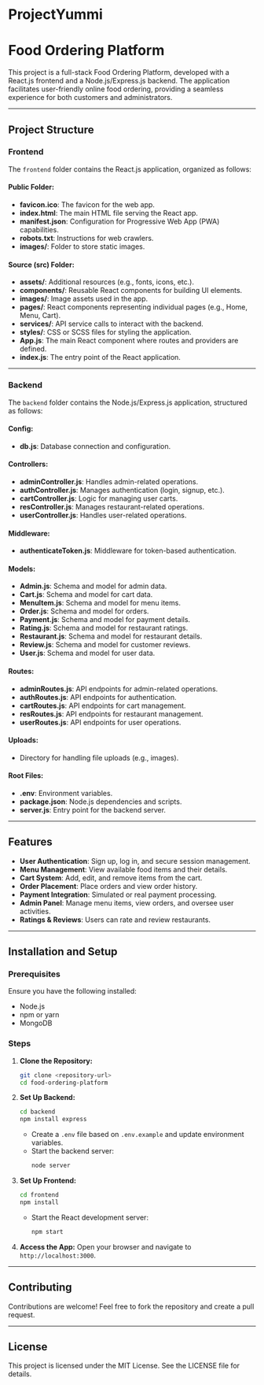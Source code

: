 # ProjectYummi

# Food Ordering Platform

This project is a full-stack Food Ordering Platform, developed with a React.js frontend and a Node.js/Express.js backend. The application facilitates user-friendly online food ordering, providing a seamless experience for both customers and administrators.

---

## Project Structure

### Frontend
The `frontend` folder contains the React.js application, organized as follows:

#### Public Folder:
- **favicon.ico**: The favicon for the web app.
- **index.html**: The main HTML file serving the React app.
- **manifest.json**: Configuration for Progressive Web App (PWA) capabilities.
- **robots.txt**: Instructions for web crawlers.
- **images/**: Folder to store static images.

#### Source (src) Folder:
- **assets/**: Additional resources (e.g., fonts, icons, etc.).
- **components/**: Reusable React components for building UI elements.
- **images/**: Image assets used in the app.
- **pages/**: React components representing individual pages (e.g., Home, Menu, Cart).
- **services/**: API service calls to interact with the backend.
- **styles/**: CSS or SCSS files for styling the application.
- **App.js**: The main React component where routes and providers are defined.
- **index.js**: The entry point of the React application.

---

### Backend
The `backend` folder contains the Node.js/Express.js application, structured as follows:

#### Config:
- **db.js**: Database connection and configuration.

#### Controllers:
- **adminController.js**: Handles admin-related operations.
- **authController.js**: Manages authentication (login, signup, etc.).
- **cartController.js**: Logic for managing user carts.
- **resController.js**: Manages restaurant-related operations.
- **userController.js**: Handles user-related operations.

#### Middleware:
- **authenticateToken.js**: Middleware for token-based authentication.

#### Models:
- **Admin.js**: Schema and model for admin data.
- **Cart.js**: Schema and model for cart data.
- **MenuItem.js**: Schema and model for menu items.
- **Order.js**: Schema and model for orders.
- **Payment.js**: Schema and model for payment details.
- **Rating.js**: Schema and model for restaurant ratings.
- **Restaurant.js**: Schema and model for restaurant details.
- **Review.js**: Schema and model for customer reviews.
- **User.js**: Schema and model for user data.

#### Routes:
- **adminRoutes.js**: API endpoints for admin-related operations.
- **authRoutes.js**: API endpoints for authentication.
- **cartRoutes.js**: API endpoints for cart management.
- **resRoutes.js**: API endpoints for restaurant management.
- **userRoutes.js**: API endpoints for user operations.

#### Uploads:
- Directory for handling file uploads (e.g., images).

#### Root Files:
- **.env**: Environment variables.
- **package.json**: Node.js dependencies and scripts.
- **server.js**: Entry point for the backend server.

---

## Features
- **User Authentication**: Sign up, log in, and secure session management.
- **Menu Management**: View available food items and their details.
- **Cart System**: Add, edit, and remove items from the cart.
- **Order Placement**: Place orders and view order history.
- **Payment Integration**: Simulated or real payment processing.
- **Admin Panel**: Manage menu items, view orders, and oversee user activities.
- **Ratings & Reviews**: Users can rate and review restaurants.

---

## Installation and Setup

### Prerequisites
Ensure you have the following installed:
- Node.js
- npm or yarn
- MongoDB

### Steps
1. **Clone the Repository:**
   ```bash
   git clone <repository-url>
   cd food-ordering-platform
   ```

2. **Set Up Backend:**
   ```bash
   cd backend
   npm install express
   ```
   - Create a `.env` file based on `.env.example` and update environment variables.
   - Start the backend server:
     ```bash
     node server
     ```

3. **Set Up Frontend:**
   ```bash
   cd frontend
   npm install
   ```
   - Start the React development server:
     ```bash
     npm start
     ```

4. **Access the App:**
   Open your browser and navigate to `http://localhost:3000`.

---

## Contributing
Contributions are welcome! Feel free to fork the repository and create a pull request.

---

## License
This project is licensed under the MIT License. See the LICENSE file for details.

